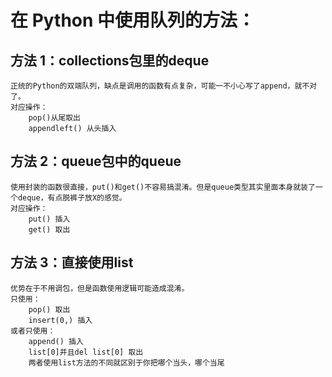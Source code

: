 # 在 Python 中使用队列的方法：

## 方法 1：collections包里的deque
    正统的Python的双端队列，缺点是调用的函数有点复杂，可能一不小心写了append，就不对了。
    对应操作：
        pop()从尾取出
        appendleft() 从头插入

## 方法 2：queue包中的queue
    使用封装的函数很直接，put()和get()不容易搞混淆。但是queue类型其实里面本身就装了一个deque，有点脱裤子放X的感觉。
    对应操作：
        put() 插入
        get() 取出

## 方法 3：直接使用list
    优势在于不用调包，但是函数使用逻辑可能造成混淆。
    只使用：
        pop() 取出
        insert(0,) 插入
    或者只使用：
        append() 插入
        list[0]并且del list[0] 取出
        两者使用list方法的不同就区别于你把哪个当头，哪个当尾


